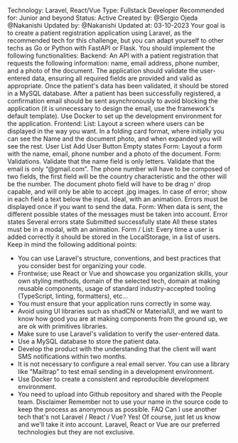 Technology: Laravel, React/Vue
Type: Fullstack Developer
Recommended for: Junior and beyond
Status: Active
Created by: @Sergio Ojeda @Nakanishi
Updated by: @Nakanishi
Updated at: 03-10-2023
Your goal is to create a patient registration application using Laravel, as the recommended tech for this challenge, but you can adapt yourself to other techs as Go or Python with FastAPI or Flask. You should implement the following functionalities:
Backend:
An API with a patient registration that requests the following information: name, email address, phone number, and a photo of the document.
The application should validate the user-entered data, ensuring all required fields are provided and valid as appropriate.
Once the patient's data has been validated, it should be stored in a MySQL database.
After a patient has been successfully registered, a confirmation email should be sent asynchronously to avoid blocking the application (it is unnecessary to design the email, use the framework's default template).
Use Docker to set up the development environment for the application.
Frontend:
List: Layout a screen where users can be displayed in the way you want. In a folding card format, where initially you can see the Name and the document photo, and when expanded you will see the rest.
User List
Add User Button
Empty states
Form: Layout a form with the name, email, phone number and a photo of the document.
Form: Validations.
Validate that the name field is only letters.
Validate that the email is only “@gmail.com”.
The phone number will have to be composed of two fields, the first field will be the country characteristic and the other will be the number.
The document photo field will have to be drag n' drop capable, and will only be able to accept .jpg images.
In case of error; show in each field a text below the input. Ideal, with an animation. Errors must be displayed once if you want to send the data.
Form: When data is sent, the different possible states of the messages must be taken into account.
Error states
Several errors state
Submitted successfully state
All these states must be in a modal, with an animation.
Form / List: Every time a user is added correctly it should be stored in the LocalStorage, in a list of users.
Keep in mind the following additional points:

- You can use Laravel's structure, conventions, and best practices that you consider best for organizing your code.
- Frontwise; use React or Vue and showcase you organization skills, your own styling methods, domain of the selected tech, domain at making reusable components, usage of standard industry-accepted tooling (TypeScript, linting, formatters), etc...
- You must ensure that your application runs correctly in some way.
- Avoid using UI libraries such as shadCN or MaterialUI, and we want to know how good you are at making components from the ground up, we are ok with primitives libraries.
- Make sure to use Laravel's validation to verify the user-entered data.
- Use a MySQL database to store the patient data.
- Develop the product with the understanding that the client will want SMS notifications within two months.
- It is not necessary to configure a real email server. You can use a library like "Mailtrap" to test email sending in a development environment.
- Use Docker to create a consistent and reproducible development environment.
- You need to upload into Github repository and shared with the People team.
  Disclaimer
  Remember not to use your name in the source code to keep the process as anonymous as possible.
  FAQ
  Can I use another tech that's not Laravel / React / Vue?
  Yes! Of course, just let us know and we'll take it into account. Laravel, React or Vue are our preferred technologies but they are not exclusive.
